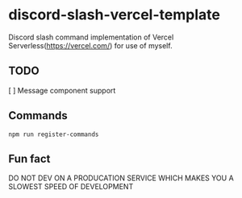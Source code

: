 # discord-slash-vercel-template
Discord slash command implementation of Vercel Serverless(https://vercel.com/) for use of myself.

## TODO
[ ] Message component support

## Commands
```
npm run register-commands
```

## Fun fact
DO NOT DEV ON A PRODUCATION SERVICE WHICH MAKES YOU A SLOWEST SPEED OF DEVELOPMENT
